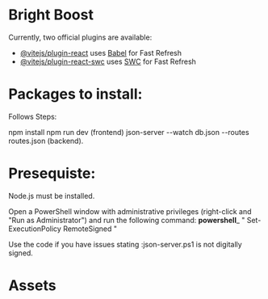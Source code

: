 # Bright Boost


Currently, two official plugins are available:

- [@vitejs/plugin-react](https://github.com/vitejs/vite-plugin-react/blob/main/packages/plugin-react/README.md) uses [Babel](https://babeljs.io/) for Fast Refresh
- [@vitejs/plugin-react-swc](https://github.com/vitejs/vite-plugin-react-swc) uses [SWC](https://swc.rs/) for Fast Refresh


# Packages to install:

Follows Steps:

npm install
npm run dev (frontend)
json-server --watch db.json --routes routes.json (backend).


# Presequiste:
Node.js must be installed.

Open a PowerShell window with administrative privileges (right-click and "Run as Administrator") and run the following command:
__powershell___
"  Set-ExecutionPolicy RemoteSigned  "

Use the code if you have issues stating :json-server.ps1 is not digitally signed.


# Assets

